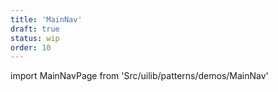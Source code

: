 ```yaml
---
title: 'MainNav'
draft: true
status: wip
order: 10
---
```


<!--
  ATTENTION: This file is auto generated by using "makeDemosFactory".
  Do not change the content!
-->

import MainNavPage from 'Src/uilib/patterns/demos/MainNav'

<MainNavPage />
